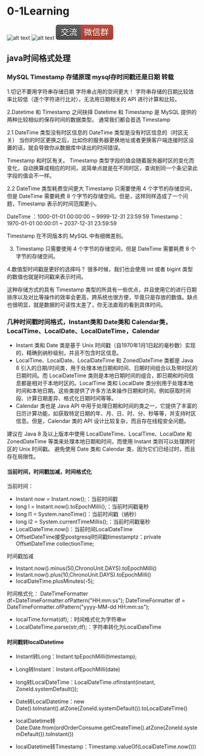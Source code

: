 # 0-1Learning

![alt text](../../static/common/svg/luoxiaosheng.svg "公众号")
![alt text](../../static/common/svg/luoxiaosheng_learning.svg "学习")
![alt text](../../static/common/svg/luoxiaosheng_wechat.svg "微信")


## java时间格式处理

### MySQL Timestamp 存储原理 mysql存时间戳还是日期 转载
1.切记不要用字符串存储日期
字符串占用的空间更大！
字符串存储的日期比较效率比较低（逐个字符进行比对），无法用日期相关的 API 进行计算和比较。

2.Datetime 和 Timestamp 之间抉择
Datetime 和 Timestamp 是 MySQL 提供的两种比较相似的保存时间的数据类型。
通常我们都会首选 Timestamp

2.1 DateTime 类型没有时区信息的
DateTime 类型是没有时区信息的（时区无关）
当你的时区更换之后，比如你的服务器更换地址或者更换客户端连接时区设置的话，就会导致你从数据库中读出的时间错误。

Timestamp 和时区有关。
Timestamp 类型字段的值会随着服务器时区的变化而变化，自动换算成相应的时间，说简单点就是在不同时区，查询到同一个条记录此字段的值会不一样。

2.2 DateTime 类型耗费空间更大
Timestamp 只需要使用 4 个字节的存储空间，但是 DateTime 需要耗费 8 个字节的存储空间。但是，这样同样造成了一个问题，Timestamp 表示的时间范围更小。

DateTime ：1000-01-01 00:00:00 ~ 9999-12-31 23:59:59
Timestamp： 1970-01-01 00:00:01 ~ 2037-12-31 23:59:59

Timestamp 在不同版本的 MySQL 中有细微差别。

3. Timestamp 只需要使用 4 个字节的存储空间，但是 DateTime 需要耗费 8 个字节的存储空间。

4.数值型时间戳是更好的选择吗？
很多时候，我们也会使用 int 或者 bigint 类型的数值也就是时间戳来表示时间。

这种存储方式的具有 Timestamp 类型的所具有一些优点，并且使用它的进行日期排序以及对比等操作的效率会更高，跨系统也很方便，毕竟只是存放的数值。缺点也很明显，就是数据的可读性太差了，你无法直观的看到具体时间。

### 几种时间戳时间格式，Instant类和 Date类和 Calendar类，LocalTime、LocalDate、LocalDateTime，Calendar
- Instant 类和 Date 类是基于 Unix 时间戳（自1970年1月1日起的毫秒数）实现的，精确到纳秒级别，并且不包含时区信息。
- LocalTime、LocalDate、LocalDateTime 和 ZonedDateTime 类都是 Java 8 引入的日期/时间类，用于处理本地日期和时间、日期时间组合以及带时区的日期时间。而 LocalDateTime 类则是本地日期时间的组合，即日期和时间信息都是相对于本地时区的。LocalTime 类和 LocalDate 类分别用于处理本地时间和本地日期。这些类提供了许多方法来操作日期和时间，例如获取时间段、计算日期差异、格式化日期时间等等。
- Calendar 类也是 Java API 中用于处理日期和时间的类之一，它提供了丰富的日历计算功能，如获取特定日期的年、月、日、时、分、秒等等，并支持时区信息。但是，Calendar 类的 API 设计比较复杂，而且存在线程安全问题。 

建议在 Java 8 及以上版本中使用 LocalDateTime、LocalTime、LocalDate 和 ZonedDateTime 等类来处理本地日期和时间，而使用 Instant 类则可以处理跨时区的 Unix 时间戳。
避免使用 Date 类和 Calendar 类，因为它们已经过时，而且存在局限性。

#### 当前时间，时间戳加减，时间格式化
当前时间：
- Instant now = Instant.now();：当前时间戳
- long l = Instant.now().toEpochMilli();：当前时间戳毫秒
- long l1 = System.nanoTime()：当前时间戳（纳秒）
- long l2 = System.currentTimeMillis();：当前时间戳毫秒
- LocalDateTime.now()：当前时间LocalDateTime
- OffsetDateTime接受postgresql时间戳timestamptz：private OffsetDateTime collectionTime;

时间戳加减
- Instant.now().minus(50,ChronoUnit.DAYS).toEpochMilli()
- Instant.now().plus(10,ChronoUnit.DAYS).toEpochMilli()
- localDateTime.plusMinutes(-5);

时间格式化：
DateTimeFormatter df=DateTimeFormatter.ofPattern("HH:mm:ss");
DateTimeFormatter df = DateTimeFormatter.ofPattern("yyyy-MM-dd HH:mm:ss");
- localTime.format(df);：时间格式化为字符串w
- LocalDateTime.parse(str,df);：字符串转化为LocalDateTime

#### 时间戳转localDatetime
- Instant转Long：Instant.tpEpochMilli(timestamp);
- Long转Instant：Instant.ofEpochMilli(date)
- long转LocalDateTime：LocalDateTime.ofInstant(instant, ZoneId.systemDefault());

- Date转LocalDatetime：new Date().toInstant().atZone(ZoneId.systemDefault()).toLocalDateTime()
- localDatetime转Date:Date.from(ordOrderConsume.getCreateTime().atZone(ZoneId.systemDefault()).toInstant())

- localDatetime转Timestamp：Timestamp.valueOf(LocalDateTime.now()))


